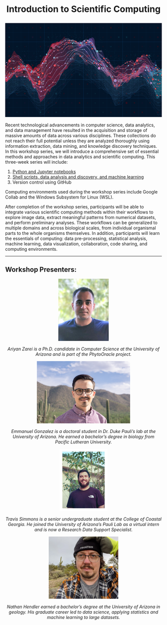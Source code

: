# <p align="center">Introduction to Scientific Computing</p>

![](/images/AdobeStock_144374589.jpeg)

Recent technological advancements in computer science, data analytics, and data management have resulted in the acquisition and storage of massive amounts of data across various disciplines. These collections do not reach their full potential unless they are analyzed thoroughly using information extraction, data mining, and knowledge discovery techniques. In this workshop series, we will introduce a comprehensive set of essential methods and approaches in data analytics and scientific computing. This three-week series will include:

1. [Python and Jupyter notebooks](https://colab.research.google.com/drive/1hYEwdV4y54x7jhtKxtQjVfR6OzhUKDBK?usp=sharing)
2. [Shell scripts, data analysis and discovery, and machine learning](https://github.com/phytooracle/ASEMS_Workshop/tree/main/session2)
3. Version control using GitHub

Computing environments used during the workshop series include
Google Collab and the Windows Subsystem for Linux (WSL).

After completion of the workshop series, participants will be able to integrate various scientific computing methods within their workflows to explore image data, extract meaningful patterns from numerical datasets, and perform preliminary analyses. These workflows can be generalized to multiple domains and across biological scales, from individual organismal parts to the whole organisms themselves. In addition, participants will learn the essentials of computing: data pre-processing, statistical analysis, machine learning, data visualization, collaboration, code sharing, and computing environments.

---

## Workshop Presenters:

<p align="center"><img src="images/Ariyan.jpg" height="200"></p>
<p align="center"><i>Ariyan Zarei is a Ph.D. candidate in Computer Science at the University of Arizona and is part of the PhytoOracle project.</i></p>

<p align="center"><img src="images/EmmanuelGonzalezHeadshot.jpg" height="200"></p>
<p align="center"><i>Emmanuel Gonzalez is a doctoral student in Dr. Duke Pauli’s lab at the University of Arizona. He earned a bachelor’s degree in biology from Pacific Lutheran University.</i></p>

<p align="center"><img src="images/Travis.jpg" height="200"></p>
<p align="center"><i>Travis Simmons is a senior undergraduate student at the College of Coastal Georgia. He joined the University of Arizona’s Pauli Lab as a virtual intern and is now a Research Data Support Specialist.</i></p>

<p align="center"><img src="images/Nathan.jpg" height="200"></p>
<p align="center"><i>Nathan Hendler earned a bachelor’s degree at the University of Arizona in geology. His graduate career led to data science, applying statistics and machine learning to large datasets.</i></p>
